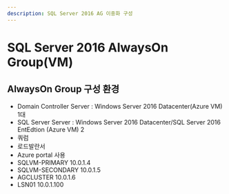 ```yaml
---
description: SQL Server 2016 AG 이중화 구성
---
```


# SQL Server 2016 AlwaysOn Group\(VM\)

## AlwaysOn Group 구성 환경 

* Domain Controller Server : Windows Server 2016 Datacenter\(Azure VM\) 1대
* SQL Server Server : Windows Server 2016 Datacenter/SQL Server 2016 EntEdtion \(Azure VM\) 2
* 쿼럼
* 로드발란서
* Azure portal 사용
* SQLVM-PRIMARY 10.0.1.4
* SQLVM-SECONDARY 10.0.1.5
* AGCLUSTER 10.0.1.6
* LSN01 10.0.1.100



